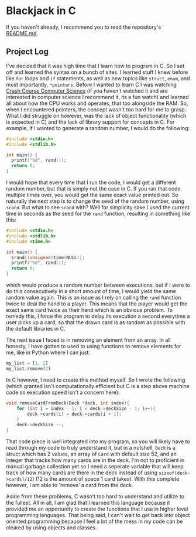 # Blackjack in C

If you haven't already, I recommend you to read the repository's [README.md](https://github.com/anishg24/BlackjackInMultipleLanguages/README.md).

## Project Log
I've decided that it was high time that I learn how to program in C. So I set off and learned the syntax on a bunch of sites. I learned stuff I knew before like
`for` loops and `if` statements, as well as new topics like `struct`, `enum`, and most importantly, `*pointers`. Before I wanted to learn C I was watching
[Crash Course Computer Science](https://www.youtube.com/playlist?list=PL8dPuuaLjXtNlUrzyH5r6jN9ulIgZBpdo) (if you haven't watched it and are interested in
computer science I recommend it, its a fun watch) and learned all about how the CPU works and operates, that too alongside the RAM. So, when I encountered 
pointers, the concept wasn't too hard for me to grasp. What I did struggle on however, was the lack of object functionality (which is expected in C) and the
lack of library support for concepts in C. For example, if I wanted to generate a random number, I would do the following:
```c
#include <stdio.h>
#include <stdlib.h>

int main() {
  printf("%d", rand());
  return 0;
}
```
I would hope that every time that I run the code, I would get a different random number, but that is simply not the case in C. If you ran that
code multiple times over, you would get the same exact value printed out. So naturally the next step is to change the seed of the random number, using `srand`.
But what to see `srand` with? Well for simplicity sake I used the current time in seconds as the seed for the `rand` function, resulting in something like this:
```c
#include <stdio.h>
#include <stdlib.h>
#include <time.h>

int main() {
  srand((unsigned)time(NULL));
  printf("%d", rand());
  return 0;
}
```
which would produce a random number between executions, but if I were to do this consecutively in a short amount of time, I would yield the same random value again.
This is an issue as I rely on calling the `rand` function twice to deal the hand to a player. This means that the player would get the exact same card twice as
their hand which is an obvious problem. To remedy this, I force the program to delay its execution a second everytime a user picks up a card, so that the drawn
card is as random as possible with the default libraries in C.

The next issue I faced is in removing an element from an array. In all honesty, I have gotten to used to using functions to remove elements for me, like in Python
where I can just:
```python
my_list = [1, 2]
my_list.remove(2)
```
In C however, I need to create this method myself. So I wrote the following (which granted isn't computationally 
efficient but C is a step above machine code so execution speed isn't a concern here):
```c
void removeCardFromDeck(Deck *deck, int index){
    for (int i = index - 1; i < deck->deckSize - 1; i++){
        deck->cards[i] = deck->cards[i + 1];
    }
    deck->deckSize --;
}
```
That code piece is well integrated into my program, so you will likely have to read through my code to truly understand it, but in a nutshell, `Deck` is a
struct which has 2 values, an array of `Card` with default size 52, and an integer that tracks how many cards are in the deck. I'm not to proficient in manual
garbage collection yet so I need a seperate variable that will keep track of how many cards are there in the deck instead of using `sizeof(deck->cards)/12`)
(12 is the amount of space 1 card takes). With this complete however, I am able to 'remove' a card from the deck.

Aside from these problems, C wasn't too hard to understand and utilize to the fullest. All in all, I am glad that I learned this language because it provided
me an opportunity to create the functions that I use in higher level programming languages. That being said, I can't wait to get back into object oriented
programming because I feel a lot of the mess in my code can be cleared by using objects and classes.
